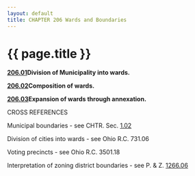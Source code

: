 ```yaml
---
layout: default 
title: CHAPTER 206 Wards and Boundaries
---
```


{{ page.title }}
================

[**206.01**](15feacbe.html)**Division of Municipality into wards.**

[**206.02**](16023c8f.html)**Composition of wards.**

[**206.03**](1609043a.html)**Expansion of wards through annexation.**

CROSS REFERENCES

Municipal boundaries - see CHTR. Sec. [1.02](131c751d.html)

Division of cities into wards - see Ohio R.C. 731.06

Voting precincts - see Ohio R.C. 3501.18

Interpretation of zoning district boundaries - see P. & Z.
[1266.06](50645836.html)
